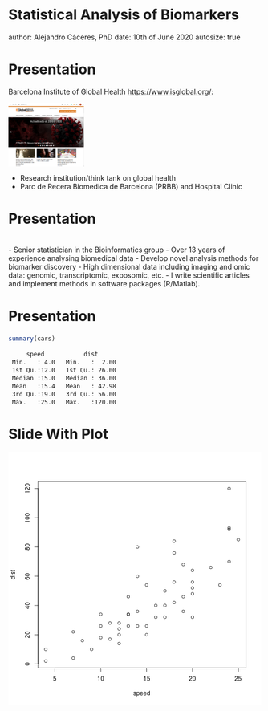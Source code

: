 Statistical Analysis of Biomarkers
========================================================
author: Alejandro Cáceres, PhD
date: 10th of June 2020
autosize: true



Presentation
========================================================

Barcelona Institute of Global Health <https://www.isglobal.org/>:

<img src="./Biomarkers-figure/isglobal.png" style="width:30%"  align="center">

- Research institution/think tank on global health
- Parc de Recera Biomedica de Barcelona (PRBB) and Hospital Clinic



Presentation
========================================================
<br />
- Senior statistician in the Bioinformatics group 
- Over 13 years of experience analysing biomedical data
- Develop novel analysis methods for biomarker discovery
- High dimensional data including imaging and omic data: genomic, transcriptomic, exposomic, etc.
- I write scientific articles and implement methods in software packages (R/Matlab).

Presentation
========================================================



```r
summary(cars)
```

```
     speed           dist       
 Min.   : 4.0   Min.   :  2.00  
 1st Qu.:12.0   1st Qu.: 26.00  
 Median :15.0   Median : 36.00  
 Mean   :15.4   Mean   : 42.98  
 3rd Qu.:19.0   3rd Qu.: 56.00  
 Max.   :25.0   Max.   :120.00  
```

Slide With Plot
========================================================

![plot of chunk unnamed-chunk-2](Biomarkers-figure/unnamed-chunk-2-1.png)
